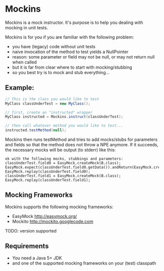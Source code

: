 Mockins
========

Mockins is a mock instructor. It's purpose is to help you dealing with mocking in unit tests.


Mockins is for you if you are familiar with the following problem:  
* you have (legacy) code without unit tests
* naive invocation of the method to test yields a NullPointer
* reason: some parameter or field may not be null, or may not return null when called
* but it is far from clear where to start with mocking/stubbing
* so you best try is to mock and stub everything...

  
## Example:

``` java
// This is the class you would like to test
MyClass classUnderTest = new MyClass();

// first, create an "instructed" wrapper
MyClass instructed = Mockins.instruct(classUnderTest);

// then call whatever method you would like to test...
instructed.testMethod(null);
```

Mockins then runs testMethod and tries to add mocks/stubs 
for parameters and fields so that the method does not throw a NPE anymore.
If it succeeds, the necessary mocks will be output (to stderr) like this:

```
ok with the following mocks, stubbings and parameters:
classUnderTest.field0 = EasyMock.createMock(B.class);
EasyMock.expect(classUnderTest.field0.getData()).andReturn(EasyMock.createMock(C.class));
EasyMock.replay(classUnderTest.field0);
classUnderTest.field1 = EasyMock.createMock(B.class);
EasyMock.replay(classUnderTest.field1);
```

## Mocking Frameworks

Mockins supports the following mocking frameworks:
* EasyMock <http://easymock.org/>
* Mockito <http://mockito.googlecode.com>

TODO: version supported

## Requirements

* You need a Java 5+ JDK
* and one of the supported mocking frameworks on your (test) classpath
